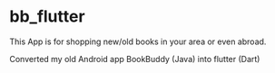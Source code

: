 # bb_flutter

This App is for shopping new/old books in your area or even abroad. 

Converted my old Android app BookBuddy (Java) into flutter (Dart)
